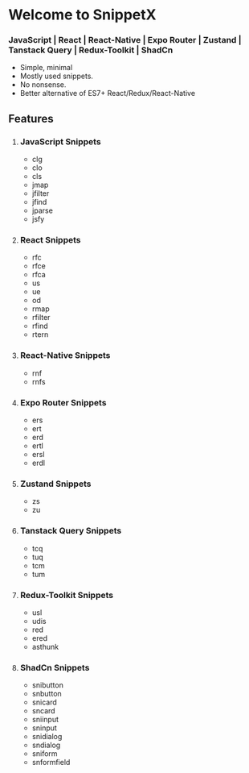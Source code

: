 # Welcome to SnippetX

### JavaScript | React | React-Native | Expo Router | Zustand | Tanstack Query | Redux-Toolkit | ShadCn

- Simple, minimal
- Mostly used snippets.
- No nonsense.
- Better alternative of ES7+ React/Redux/React-Native

## Features

1. ### JavaScript Snippets

   - clg
   - clo
   - cls
   - jmap
   - jfilter
   - jfind
   - jparse
   - jsfy

2. ### React Snippets

   - rfc
   - rfce
   - rfca
   - us
   - ue
   - od
   - rmap
   - rfilter
   - rfind
   - rtern

3. ### React-Native Snippets

   - rnf
   - rnfs

4. ### Expo Router Snippets

   - ers
   - ert
   - erd
   - ertl
   - ersl
   - erdl

5. ### Zustand Snippets

   - zs
   - zu

6. ### Tanstack Query Snippets

   - tcq
   - tuq
   - tcm
   - tum

7. ### Redux-Toolkit Snippets

   - usl
   - udis
   - red
   - ered
   - asthunk

8. ### ShadCn Snippets

   - snibutton
   - snbutton
   - snicard
   - sncard
   - sniinput
   - sninput
   - snidialog
   - sndialog
   - sniform
   - snformfield
